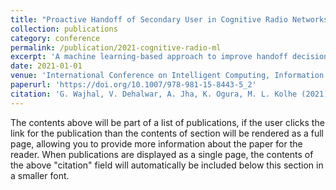 ```yaml
---
title: "Proactive Handoff of Secondary User in Cognitive Radio Networks Using Machine Learning Techniques"
collection: publications
category: conference
permalink: /publication/2021-cognitive-radio-ml
excerpt: 'A machine learning-based approach to improve handoff decisions in cognitive radio networks by predicting signal deterioration and optimizing spectrum usage.'
date: 2021-01-01
venue: 'International Conference on Intelligent Computing, Information and Control Systems (ICICCS), Springer'
paperurl: 'https://doi.org/10.1007/978-981-15-8443-5_2'
citation: 'G. Wajhal, V. Dehalwar, A. Jha, K. Ogura, M. L. Kolhe (2021). "Proactive Handoff of Secondary User in Cognitive Radio Networks Using Machine Learning Techniques." <i>ICICCS, Springer</i>.'
---
```


The contents above will be part of a list of publications, if the user clicks the link for the publication than the contents of section will be rendered as a full page, allowing you to provide more information about the paper for the reader. When publications are displayed as a single page, the contents of the above "citation" field will automatically be included below this section in a smaller font.
